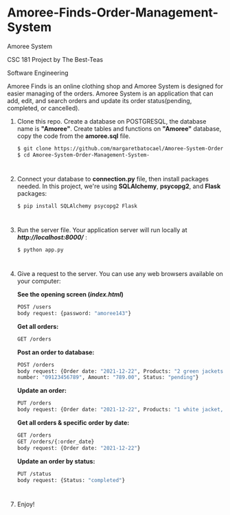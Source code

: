 # Amoree-Finds-Order-Management-System

Amoree System

CSC 181 Project by The Best-Teas

Software Engineering

Amoree Finds is an online clothing shop and Amoree System is designed for easier managing of the orders.
Amoree System is an application that can add, edit, and search orders and update its order status(pending, completed, or cancelled).

1. Clone this repo. Create a database on POSTGRESQL, the database name is __"Amoree"__. Create tables and functions on __"Amoree"__ database, copy the code from the __amoree.sql__ file.
    ```bash
    $ git clone https://github.com/margaretbatocael/Amoree-System-Order-Management-System-.git
    $ cd Amoree-System-Order-Management-System-
    ```

#

2. Connect your database to __connection.py__ file, then install packages needed. In this project, we're using __SQLAlchemy__, __psycopg2__, and __Flask__ packages:
    ```bash
    $ pip install SQLAlchemy psycopg2 Flask
    ```
    
#

3. Run the server file. Your application server will run locally at __*http://localhost:8000/*__ :
    ```bash
    $ python app.py
    ```
    
#

4. Give a request to the server. You can use any web browsers available on your computer:
    
    __See the opening screen (*index.html*)__
    ```bash
    POST /users
    body request: {password: "amoree143"}
    ```

    __Get all orders:__
    ```bash
    GET /orders
    ```

    __Post an order to database:__ 
    ```bash
    POST /orders
    body request: {Order date: "2021-12-22", Products: "2 green jackets, 1 red tank top, 1 denim skirt", Quantity: "4", Customer: "Emily Cooper", Address: "Paris", Contact     
    number: "09123456789", Amount: "789.00", Status: "pending"}
    ```
        
    __Update an order:__
    ```bash
    PUT /orders
    body request: {Order date: "2021-12-22", Products: "1 white jacket, 1 red tank top, 1 denim skirt", Quantity: "3", Customer: "Emily Copper", Address: "Purok Paris, San Pedro", Contact number: "09123456789", Amount: "789.00", Status: "pending"}
    ```
    
    __Get all orders & specific order by date:__
    ```bash
    GET /orders
    GET /orders/{:order_date}
    body request: {Order date: "2021-12-22"}
    ```
    
    __Update an order by status:__
    ```bash
    PUT /status
    body request: {Status: "completed"}

#

7. Enjoy!
